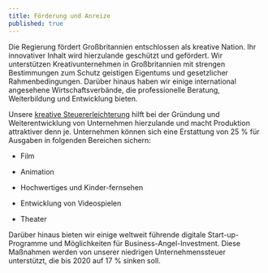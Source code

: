 ```yaml
---
title: Förderung und Anreize
published: true
---
```


Die Regierung fördert Großbritannien entschlossen als kreative Nation. Ihr innovativer Inhalt wird hierzulande geschützt und gefördert. Wir unterstützen Kreativunternehmen in Großbritannien mit strengen Bestimmungen zum Schutz geistigen Eigentums und gesetzlicher Rahmenbedingungen. Darüber hinaus haben wir einige international angesehene Wirtschaftsverbände, die professionelle Beratung, Weiterbildung und Entwicklung bieten.

Unsere [kreative Steuererleichterung](https://www.gov.uk/guidance/corporation-tax-creative-industry-tax-reliefs) hilft bei der Gründung und Weiterentwicklung von Unternehmen hierzulande und macht Produktion attraktiver denn je. Unternehmen können sich eine Erstattung von 25 % für Ausgaben in folgenden Bereichen sichern:

- Film

- Animation

- Hochwertiges und Kinder-fernsehen

- Entwicklung von Videospielen

- Theater

Darüber hinaus bieten wir einige weltweit führende digitale Start-up-Programme und Möglichkeiten für Business-Angel-Investment. Diese Maßnahmen werden von unserer niedrigen Unternehmenssteuer unterstützt, die bis 2020 auf 17 % sinken soll.
